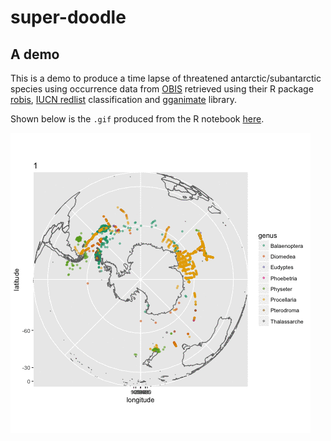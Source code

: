 # super-doodle

## A demo

This is a demo to produce a time lapse of threatened antarctic/subantarctic species using occurrence data from [OBIS](iobis.org) retrieved using their R package [robis](https://github.com/iobis/robis), [IUCN redlist](http://www.iucnredlist.org/) classification and [gganimate](https://github.com/dgrtwo/gganimate) library.

Shown below is the `.gif` produced from the R notebook [here](./occurrence_time_lapse.Rmd).

![Time lapse gif made from occurrence data (years are omitted) ](occ_by_month.gif)